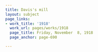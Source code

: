 ```yaml
---
title: Davis's mill
layout: subject
page_links:
- work_title: '1918'
  work_url: pages/works/1918
  page_title: Friday, November  8, 1918
  page_anchor: page-690

---
```

